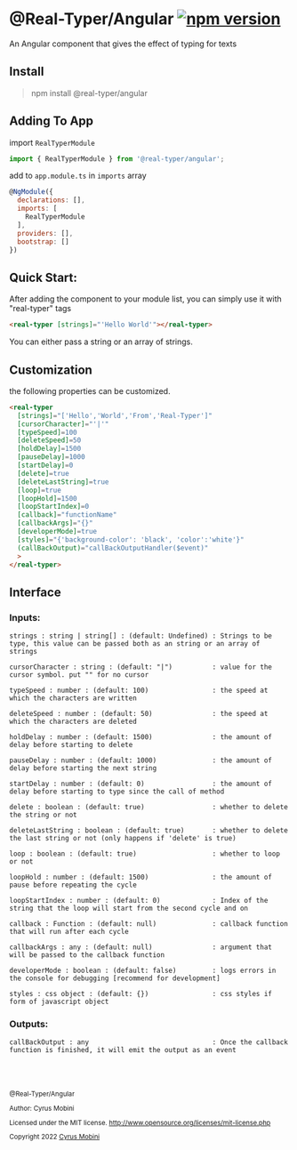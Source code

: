 # @Real-Typer/Angular [![npm version](https://badge.fury.io/js/@real-typer%2Fangular.svg)](https://badge.fury.io/js/@real-typer%2Fangular)
An Angular component that gives the effect of typing for texts

## Install 
> npm install @real-typer/angular

## Adding To App
import `RealTyperModule`
```js
import { RealTyperModule } from '@real-typer/angular';
```
add to `app.module.ts` in `imports` array
```js
@NgModule({
  declarations: [],
  imports: [
    RealTyperModule
  ],
  providers: [],
  bootstrap: []
})
```

## Quick Start:

After adding the component to your module list, you can simply use it with "real-typer" tags
```html
<real-typer [strings]="'Hello World'"></real-typer>
 ```  

You can either pass a string or an array of strings.


## Customization

the following properties can be customized.
```html
<real-typer 
  [strings]="['Hello','World','From','Real-Typer']"
  [cursorCharacter]="'|'"
  [typeSpeed]=100
  [deleteSpeed]=50
  [holdDelay]=1500
  [pauseDelay]=1000
  [startDelay]=0
  [delete]=true
  [deleteLastString]=true
  [loop]=true
  [loopHold]=1500
  [loopStartIndex]=0
  [callback]="functionName"
  [callbackArgs]="{}"
  [developerMode]=true
  [styles]="{'background-color': 'black', 'color':'white'}"
  (callBackOutput)="callBackOutputHandler($event)"
  >
</real-typer>
```

## Interface

### Inputs:
    strings : string | string[] : (default: Undefined) : Strings to be type, this value can be passed both as an string or an array of strings
       
    cursorCharacter : string : (default: "|")          : value for the cursor symbol. put "" for no cursor
    
    typeSpeed : number : (default: 100)                : the speed at which the characters are written
    
    deleteSpeed : number : (default: 50)               : the speed at which the characters are deleted
    
    holdDelay : number : (default: 1500)               : the amount of delay before starting to delete
    
    pauseDelay : number : (default: 1000)              : the amount of delay before starting the next string

    startDelay : number : (default: 0)                 : the amount of delay before starting to type since the call of method
    
    delete : boolean : (default: true)                 : whether to delete the string or not
    
    deleteLastString : boolean : (default: true)       : whether to delete the last string or not (only happens if 'delete' is true)
    
    loop : boolean : (default: true)                   : whether to loop or not
    
    loopHold : number : (default: 1500)                : the amount of pause before repeating the cycle
    
    loopStartIndex : number : (default: 0)             : Index of the string that the loop will start from the second cycle and on

    callback : Function : (default: null)              : callback function that will run after each cycle

    callbackArgs : any : (default: null)               : argument that will be passed to the callback function

    developerMode : boolean : (default: false)         : logs errors in the console for debugging [recommend for development]

    styles : css object : (default: {})                : css styles if form of javascript object


### Outputs:
    callBackOutput : any                               : Once the callback function is finished, it will emit the output as an event


<br>
<br>
<br>

<small>
@Real-Typer/Angular

Author: Cyrus Mobini
    
Licensed under the MIT license.
http://www.opensource.org/licenses/mit-license.php

Copyright 2022 [Cyrus Mobini](https://github.com/cyrus2281)
<small>
